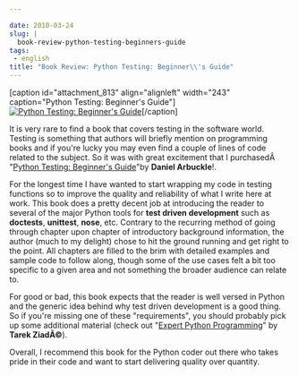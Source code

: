 ```yaml
---

date: 2010-03-24
slug: |
  book-review-python-testing-beginners-guide
tags:
 - english
title: "Book Review: Python Testing: Beginner\\'s Guide"
---
```


\[caption id="attachment_813" align="alignleft" width="243"
caption="Python Testing: Beginner's Guide"\][![Python Testing:
Beginner\'s
Guide](http://www.ogmaciel.com/wp-content/uploads/2010/03/packt_pythontesting-243x300.jpg)](http://www.ogmaciel.com/wp-content/uploads/2010/03/packt_pythontesting.jpg)\[/caption\]

It is very rare to find a book that covers testing in the software
world. Testing is something that authors will briefly mention on
programming books and if you're lucky you may even find a couple of
lines of code related to the subject. So it was with great excitement
that I purchasedÂ  "[Python Testing: Beginner's
Guide](http://bit.ly/PythonTestingBook)\"by **Daniel Arbuckle**!.

For the longest time I have wanted to start wrapping my code in testing
functions so to improve the quality and reliability of what I write here
at work. This book does a pretty decent job at introducing the reader to
several of the major Python tools for **test driven development** such
as **doctests**, **unittest**, **nose**, etc. Contrary to the recurring
method of going through chapter upon chapter of introductory background
information, the author (much to my delight) chose to hit the ground
running and get right to the point. All chapters are filled to the brim
with detailed examples and sample code to follow along, though some of
the use cases felt a bit too specific to a given area and not something
the broader audience can relate to.

For good or bad, this book expects that the reader is well versed in
Python and the generic idea behind why test driven development is a good
thing. So if you're missing one of these "requirements", you should
probably pick up some additional material (check out "[Expert Python
Programming](http://bit.ly/ExpertPythonBook)\" by **Tarek ZiadÃ©**).

Overall, I recommend this book for the Python coder out there who takes
pride in their code and want to start delivering quality over quantity.
